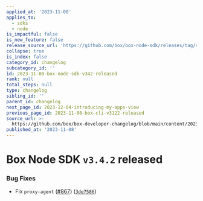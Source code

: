 ```yaml
---
applied_at: '2023-11-08'
applies_to:
  - sdks
  - node
is_impactful: false
is_new_feature: false
release_source_url: 'https://github.com/box/box-node-sdk/releases/tag/v3.4.2'
collapse: true
is_index: false
category_id: changelog
subcategory_id: ''
id: 2023-11-08-box-node-sdk-v342-released
rank: null
total_steps: null
type: changelog
sibling_id: ''
parent_id: changelog
next_page_id: 2023-12-04-introducing-my-apps-view
previous_page_id: 2023-11-08-box-cli-v3122-released
source_url: >-
  https://github.com/box/box-developer-changelog/blob/main/content/2023/11-08-box-node-sdk-v342-released.md
published_at: '2023-11-08'
---
```

# Box Node SDK `v3.4.2` released

### Bug Fixes

* Fix `proxy-agent` ([#867][1]) ([`3de7586`][2])

[1]: https://github.com/box/box-node-sdk/issues/867

[2]: https://github.com/box/box-node-sdk/commit/3de7586e44dbb7c8e1bff8f34471964805c810f5
